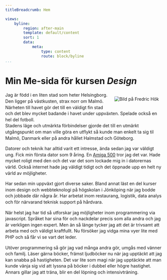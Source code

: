 ```yaml
---
titleBreadcrumb: Hem

views:
    byline:
        region: after-main
        template: default/content
        sort: 1
        data:
            meta:
                type: content
                route: block/byline
...
```

Min Me-sida för kursen *Design*
===============================

<style>
.me {
  /* display:flex; */
}
.me__text {
  line-height: 1.4;
}

.me__img {
  padding: 1em;
  float: right;
  border-radius: 1.2em;
  max-width: 200px;
}

</style>
<article class="me" markdown=1>
  <div class="me__item"><img src="img/me_small.JPG" class="me__img" alt="Bild på Fredric Hök"></div>
  <div class="me__text me__item">
    <p>Jag är född i en liten stad som heter Helsingborg. Den ligger på västkusten, strax norr om Malmö. Närheten till havet gör det till en väldigt fin stad och det blev mycket badande i havet under uppväxten. Spelade också en hel del fotboll. <br />
    Stadens läge och utmärkta förbindelser gjorde det till en utmärkt utgångspunkt om man ville göra en utflykt så kunde man enkelt ta sig til Malmö, Danmark eller på andra hållet Halmstad och Göteborg.</p>
    <p>Datorer och teknik har alltid varit ett intresse, ända sedan jag var väldigt ung. Fick min första dator som 9 åring. En <a href="https://en.wikipedia.org/wiki/Amiga_500">Amiga 500</a> tror jag det var. Hade mycket roligt med den och det var det som lockade mig in i datorernas värld. Också internet hade jag väldigt tidigt och det öppnade upp en helt ny värld av möjligheter.</p>
    <p>Har sedan min uppväxt gjort diverse saker. Bland annat läst en del kurser inom design och webbteknologi på högskolan i Jönköping när jag bodde och jobbade där några år. Har arbetat inom restaurang, logistik, data analys och för närvarand teknisk support på hårdvara.</p>
    <p>När helst jag har tid så utforskar jag möjligheter inom programmering via javascript. Språket har sina för och nackdelar precis som alla andra och jag är verkligen ingen expert. Men än så länge tycker jag att det är trivsamt att arbeta med och väldigt kraftfullt. Nu försöker jag vidga mina vyer lite med PHP och så får vi se vart det leder.</p>
    <p>Utöver programmering så gör jag vad många andra gör, umgås med vänner och familj. Läser gärna böcker, främst ljudböcker nu när jag upptäckt att jag kan snabba på hastigheten. Det var lite som magi när jag upptäckte att man kunde vänja sig vid att lyssna på böcker i dubbel eller högre hastighet.
    Annars gillar jag att träna, blir en del löpning och intensivträning.</p>
  </div>
</article>
